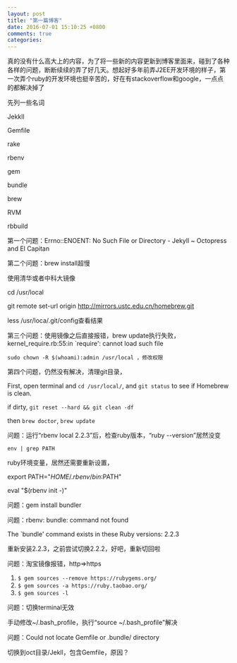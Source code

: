 ```yaml
---
layout: post
title: "第一篇博客"
date: 2016-07-01 15:10:25 +0800
comments: true
categories: 
---
```

真的没有什么高大上的内容，为了将一些新的内容更新到博客里面来，碰到了各种各样的问题，断断续续的弄了好几天。想起好多年前弄J2EE开发环境的样子，第一次弄个ruby的开发环境也挺辛苦的，好在有stackoverflow和google，一点点的都解决掉了

先列一些名词

Jekkll

Gemfile

rake

rbenv

gem

bundle

brew

RVM

rbbuild

第一个问题：Errno::ENOENT: No Such File or Directory - Jekyll ~ Octopress and El Capitan

第二个问题：brew install超慢

使用清华或者中科大镜像

cd /usr/local

git remote set-url origin http://mirrors.ustc.edu.cn/homebrew.git

less /usr/loca/.git/config查看结果

第三个问题：使用镜像之后直接报错，brew update执行失败，kernel_require.rb:55:in `require': cannot load such file 

```
sudo chown -R $(whoami):admin /usr/local ，修改权限
```

第四个问题，仍然没有解决，清理git目录，

First, open terminal and `cd /usr/local/`, and `git status` to see if Homebrew is clean.

if dirty, `git reset --hard && git clean -df`

then `brew doctor`, `brew update`

问题：运行“rbenv local 2.2.3”后，检查ruby版本，“ruby --version”居然没变

```
env | grep PATH
```

ruby环境变量，居然还需要重新设置，

export PATH="$HOME/.rbenv/bin:$PATH"

eval "$(rbenv init -)"

问题：gem install bundler

问题：rbenv: bundle: command not found

The `bundle' command exists in these Ruby versions:
  2.2.3

重新安装2.2.3，之前尝试切换2.2.2，好吧，重新切回啦

问题：淘宝镜像报错，http=>https

1. `$ gem sources --remove https://rubygems.org/`
2. `$ gem sources -a https://ruby.taobao.org/`
3. `$ gem sources -l`

问题：切换terminal无效

手动修改~/.bash_profile，执行“source ~/.bash_profile"解决

问题：Could not locate Gemfile or .bundle/ directory

切换到oct目录/Jekll，包含Gemfile，原因？

